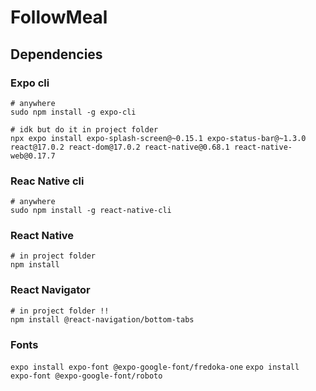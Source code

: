# FollowMeal

## Dependencies

### Expo cli

```
# anywhere
sudo npm install -g expo-cli

# idk but do it in project folder
npx expo install expo-splash-screen@~0.15.1 expo-status-bar@~1.3.0 react@17.0.2 react-dom@17.0.2 react-native@0.68.1 react-native-web@0.17.7
```

### Reac Native cli

```
# anywhere
sudo npm install -g react-native-cli
```

### React Native
```
# in project folder
npm install
```

### React Navigator

```
# in project folder !!
npm install @react-navigation/bottom-tabs
``` 
### Fonts
`expo install expo-font @expo-google-font/fredoka-one`
`expo install expo-font @expo-google-font/roboto`
